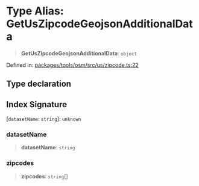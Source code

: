 # Type Alias: GetUsZipcodeGeojsonAdditionalData

> **GetUsZipcodeGeojsonAdditionalData**: `object`

Defined in: [packages/tools/osm/src/us/zipcode.ts:22](https://github.com/GeoDaCenter/openassistant/blob/dc72d81a35cf8e46295657303846fbb4ad891993/packages/tools/osm/src/us/zipcode.ts#L22)

## Type declaration

## Index Signature

\[`datasetName`: `string`\]: `unknown`

### datasetName

> **datasetName**: `string`

### zipcodes

> **zipcodes**: `string`[]
